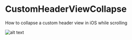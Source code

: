 # CustomHeaderViewCollapse
How to collapse a custom header view in iOS while scrolling

![alt text](https://miro.medium.com/max/528/1*P4RoWatKX9rLYG10jktRwg.gif)
